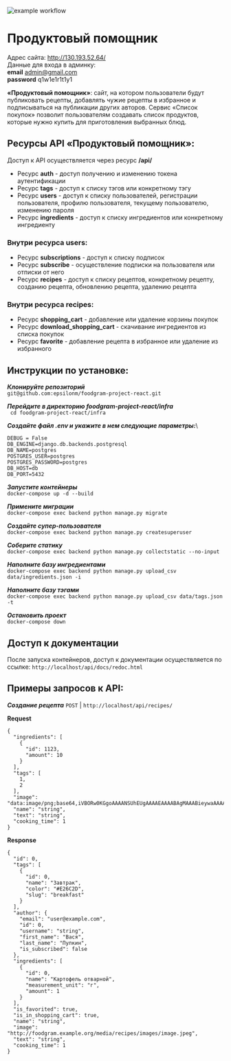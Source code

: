 ![example workflow](https://github.com/epsilonm/foodgram-project-react/actions/workflows/main.yml/badge.svg)
# Продуктовый помощник
Адрес сайта: http://130.193.52.64/ \
Данные для входа в админку:\
**email** admin@gmail.com \
**password** q1w1e1r1t1y1


**«Продуктовый помощник»**: сайт, на котором пользователи будут публиковать рецепты, добавлять чужие рецепты в избранное и подписываться на публикации других авторов. Сервис «Список покупок» позволит пользователям создавать список продуктов, которые нужно купить для приготовления выбранных блюд. 

## Ресурсы API **«Продуктовый помощник»**:
Доступ к API осуществляется через ресурс **/api/**
- Ресурс **auth** - доступ получению и изменению токена аутентификации
- Ресурс **tags** - доступ к списку тэгов или конкретному тэгу
- Ресурс **users** - доступ к списку пользователей, регистрации пользователя, профилю пользователя, текущему пользователю, изменению пароля
- Ресурс **ingredients** - доступ к списку ингредиентов или конкретному ингредиенту
### Внутри ресурса **users**:
- Ресурс **subscriptions** - доступ к списку подписок
- Ресурс **subscribe** - осуществление подписки на пользователя или отписки от него
- Ресурс **recipes** - доступ к списку рецептов, конкретному рецепту, созданию рецепта, обновлению рецепта, удалению рецепта
### Внутри ресурса **recipes**:
- Ресурс **shopping_cart** - добавление или удаление корзины покупок
- Ресурс **download_shopping_cart** - скачивание ингредиентов из списка покупок
- Ресурс **favorite** - добавление рецепта в избранное или удаление из избранного

## Инструкции по установке:

***Клонируйте репозиторий***\
`git@github.com:epsilonm/foodgram-project-react.git`

***Перейдите в директорию foodgram-project-react/infra***\
` cd foodgram-project-react/infra`

***Создайте файл .env и укажите в нем следующие параметры:***\
```SECRET_KEY = '98770981242'
DEBUG = False
DB_ENGINE=django.db.backends.postgresql
DB_NAME=postgres
POSTGRES_USER=postgres
POSTGRES_PASSWORD=postgres
DB_HOST=db
DB_PORT=5432
```

***Запустите контейнеры***\
`docker-compose up -d --build`

***Примените миграции***\
`docker-compose exec backend python manage.py migrate`

***Создайте супер-пользователя***\
`docker-compose exec backend python manage.py createsuperuser`

***Соберите статику***\
`docker-compose exec backend python manage.py collectstatic --no-input`

***Наполните базу ингредиентами***\
`docker-compose exec backend python manage.py upload_csv data/ingredients.json -i`

***Наполните базу тэгами***\
`docker-compose exec backend python manage.py upload_csv data/tags.json -t`

***Остановить проект***\
`docker-compose down`

## Доступ к документации
После запуска контейнеров, доступ к документации осуществляется по ссылке:
`http://localhost/api/docs/redoc.html`

## Примеры запросов к API:
***Создание рецепта***
`POST` | `http://localhost/api/recipes/`

**Request**
```
{
  "ingredients": [
    {
      "id": 1123,
      "amount": 10
    }
  ],
  "tags": [
    1,
    2
  ],
  "image": "data:image/png;base64,iVBORw0KGgoAAAANSUhEUgAAAAEAAAABAgMAAABieywaAAAACVBMVEUAAAD///9fX1/S0ecCAAAACXBIWXMAAA7EAAAOxAGVKw4bAAAACklEQVQImWNoAAAAggCByxOyYQAAAABJRU5ErkJggg==",
  "name": "string",
  "text": "string",
  "cooking_time": 1
}
```
**Response**
```
{
  "id": 0,
  "tags": [
    {
      "id": 0,
      "name": "Завтрак",
      "color": "#E26C2D",
      "slug": "breakfast"
    }
  ],
  "author": {
    "email": "user@example.com",
    "id": 0,
    "username": "string",
    "first_name": "Вася",
    "last_name": "Пупкин",
    "is_subscribed": false
  },
  "ingredients": [
    {
      "id": 0,
      "name": "Картофель отварной",
      "measurement_unit": "г",
      "amount": 1
    }
  ],
  "is_favorited": true,
  "is_in_shopping_cart": true,
  "name": "string",
  "image": "http://foodgram.example.org/media/recipes/images/image.jpeg",
  "text": "string",
  "cooking_time": 1
}
```
